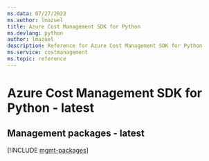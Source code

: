 ```yaml
---
ms.data: 07/27/2022
ms.author: lmazuel
title: Azure Cost Management SDK for Python
ms.devlang: python
author: lmazuel
description: Reference for Azure Cost Management SDK for Python
ms.service: costmanagement
ms.topic: reference
---
```

# Azure Cost Management SDK for Python - latest

## Management packages - latest
[!INCLUDE [mgmt-packages](cost-management-mgmt-index.md)]